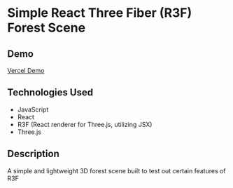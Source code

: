 # Simple React Three Fiber (R3F) Forest Scene

## Demo
[Vercel Demo](https://test-forest-scene.vercel.app/)

## Technologies Used
- JavaScript
- React
- R3F (React renderer for Three.js, utilizing JSX)
- Three.js

## Description
A simple and lightweight 3D forest scene built to test out certain features of R3F
